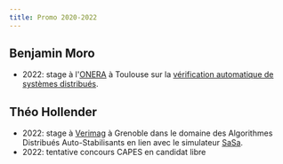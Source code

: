 ```yaml
---
title: Promo 2020-2022
---
```


## Benjamin Moro

* 2022: stage à l'[ONERA](https://www.onera.fr/fr) à Toulouse sur la [vérification automatique de systèmes distribués](https://w3.onera.fr/stages/sites/w3.onera.fr.stages/files/dtis-2022-47.pdf).

## Théo Hollender

* 2022: stage à [Verimag](https://www-verimag.imag.fr) à Grenoble dans le domaine des Algorithmes Distribués Auto-Stabilisants en lien avec le simulateur [SaSa](https://verimag.gricad-pages.univ-grenoble-alpes.fr/synchrone/sasa/).
* 2022: tentative concours CAPES en candidat libre
